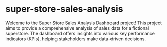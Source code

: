 # super-store-sales-analysis
Welcome to the Super Store Sales Analysis Dashboard project! This project aims to provide a comprehensive analysis of sales data for a fictional superstore. The dashboard offers insights into various key performance indicators (KPIs), helping stakeholders make data-driven decisions.
